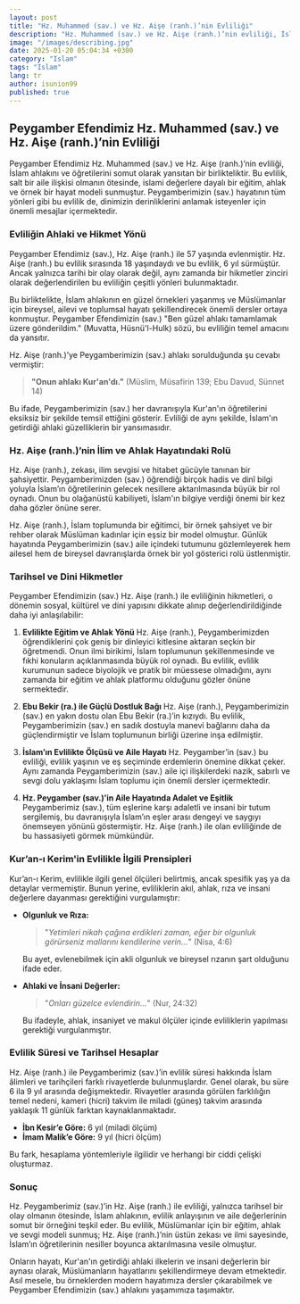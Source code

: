 ```yaml
---
layout: post
title: "Hz. Muhammed (sav.) ve Hz. Aişe (ranh.)’nin Evliliği"
description: "Hz. Muhammed (sav.) ve Hz. Aişe (ranh.)’nin evliliği, İslam ahlakını ve öğretilerini somut olarak yansıtan bir birlikteliktir."
image: "/images/describing.jpg"
date: 2025-01-20 05:04:34 +0300
category: "Islam" 
tags: "Islam" 
lang: tr
author: isunion99
published: true
---
```


## **Peygamber Efendimiz Hz. Muhammed (sav.) ve Hz. Aişe (ranh.)’nin Evliliği**

Peygamber Efendimiz Hz. Muhammed (sav.) ve Hz. Aişe (ranh.)’nin evliliği, İslam ahlakını ve öğretilerini somut olarak yansıtan bir birlikteliktir. Bu evlilik, salt bir aile ilişkisi olmanın ötesinde, islami değerlere dayalı bir eğitim, ahlak ve örnek bir hayat modeli sunmuştur. Peygamberimizin (sav.) hayatının tüm yönleri gibi bu evlilik de, dinimizin derinliklerini anlamak isteyenler için önemli mesajlar içermektedir.

### **Evliliğin Ahlaki ve Hikmet Yönü**

Peygamber Efendimiz (sav.), Hz. Aişe (ranh.) ile 57 yaşında evlenmiştir. Hz. Aişe (ranh.) bu evlilik sırasında 18 yaşındaydı ve bu evlilik, 6 yıl sürmüştür. Ancak yalnızca tarihi bir olay olarak değil, aynı zamanda bir hikmetler zinciri olarak değerlendirilen bu evliliğin çeşitli yönleri bulunmaktadır. 

Bu birliktelikte, İslam ahlakının en güzel örnekleri yaşanmış ve Müslümanlar için bireysel, ailevi ve toplumsal hayatı şekillendirecek önemli dersler ortaya konmuştur. Peygamber Efendimizin (sav.) "Ben güzel ahlakı tamamlamak üzere gönderildim." (Muvatta, Hüsnü'l-Hulk) sözü, bu evliliğin temel amacını da yansıtır.

Hz. Aişe (ranh.)’ye Peygamberimizin (sav.) ahlakı sorulduğunda şu cevabı vermiştir:

> **"Onun ahlakı Kur'an'dı."**
(Müslim, Müsafirin 139; Ebu Davud, Sünnet 14)

Bu ifade, Peygamberimizin (sav.) her davranışıyla Kur'an'ın öğretilerini eksiksiz bir şekilde temsil ettiğini gösterir. Evliliği de aynı şekilde, İslam'ın getirdiği ahlaki güzelliklerin bir yansımasıdır. 

### **Hz. Aişe (ranh.)’nin İlim ve Ahlak Hayatındaki Rolü**

Hz. Aişe (ranh.), zekası, ilim sevgisi ve hitabet gücüyle tanınan bir şahsiyettir. Peygamberimizden (sav.) öğrendiği birçok hadis ve dinî bilgi yoluyla İslam’ın öğretilerinin gelecek nesillere aktarılmasında büyük bir rol oynadı. Onun bu olağanüstü kabiliyeti, İslam'ın bilgiye verdiği önemi bir kez daha gözler önüne serer.

Hz. Aişe (ranh.), İslam toplumunda bir eğitimci, bir örnek şahsiyet ve bir rehber olarak Müslüman kadınlar için eşsiz bir model olmuştur. Günlük hayatında Peygamberimizin (sav.) aile içindeki tutumunu gözlemleyerek hem ailesel hem de bireysel davranışlarda örnek bir yol gösterici rolü üstlenmiştir.

### **Tarihsel ve Dini Hikmetler**

Peygamber Efendimizin (sav.) Hz. Aişe (ranh.) ile evliliğinin hikmetleri, o dönemin sosyal, kültürel ve dini yapısını dikkate alınıp değerlendirildiğinde daha iyi anlaşılabilir:

1. **Evlilikte Eğitim ve Ahlak Yönü**
   Hz. Aişe (ranh.), Peygamberimizden öğrendiklerini çok geniş bir dinleyici kitlesine aktaran seçkin bir öğretmendi. Onun ilmi birikimi, İslam toplumunun şekillenmesinde ve fıkhi konuların açıklanmasında büyük rol oynadı. Bu evlilik, evlilik kurumunun sadece biyolojik ve pratik bir müessese olmadığını, aynı zamanda bir eğitim ve ahlak platformu olduğunu gözler önüne sermektedir.

2. **Ebu Bekir (ra.) ile Güçlü Dostluk Bağı**
   Hz. Aişe (ranh.), Peygamberimizin (sav.) en yakın dostu olan Ebu Bekir (ra.)’in kızıydı. Bu evlilik, Peygamberimizin (sav.) en sadık dostuyla manevi bağlarını daha da güçlendirmiştir ve İslam toplumunun birliği üzerine inşa edilmiştir.

3. **İslam’ın Evlilikte Ölçüsü ve Aile Hayatı**
   Hz. Peygamber’in (sav.) bu evliliği, evlilik yaşının ve eş seçiminde erdemlerin önemine dikkat çeker. Aynı zamanda Peygamberimizin (sav.) aile içi ilişkilerdeki nazik, sabırlı ve sevgi dolu yaklaşımı İslam toplumu için önemli dersler içermektedir.

4. **Hz. Peygamber (sav.)’in Aile Hayatında Adalet ve Eşitlik**
   Peygamberimiz (sav.), tüm eşlerine karşı adaletli ve insani bir tutum sergilemiş, bu davranışıyla İslam’ın eşler arası dengeyi ve saygıyı önemseyen yönünü göstermiştir. Hz. Aişe (ranh.) ile olan evliliğinde de bu hassasiyeti görmek mümkündür.

### **Kur’an-ı Kerim'in Evlilikle İlgili Prensipleri**

Kur’an-ı Kerim, evlilikle ilgili genel ölçüleri belirtmiş, ancak spesifik yaş ya da detaylar vermemiştir. Bunun yerine, evliliklerin akıl, ahlak, rıza ve insani değerlere dayanması gerektiğini vurgulamıştır:

- **Olgunluk ve Rıza:**
  > "*Yetimleri nikah çağına erdikleri zaman, eğer bir olgunluk görürseniz mallarını kendilerine verin...*"
  (Nisa, 4:6)

  Bu ayet, evlenebilmek için akli olgunluk ve bireysel rızanın şart olduğunu ifade eder.

- **Ahlaki ve İnsani Değerler:**
  > "*Onları güzelce evlendirin...*"
  (Nur, 24:32)

  Bu ifadeyle, ahlak, insaniyet ve makul ölçüler içinde evliliklerin yapılması gerektiği vurgulanmıştır.

### **Evlilik Süresi ve Tarihsel Hesaplar**

Hz. Aişe (ranh.) ile Peygamberimiz (sav.)’in evlilik süresi hakkında İslam âlimleri ve tarihçileri farklı rivayetlerde bulunmuşlardır. Genel olarak, bu süre 6 ila 9 yıl arasında değişmektedir. Rivayetler arasında görülen farklılığın temel nedeni, kameri (hicri) takvim ile miladi (güneş) takvim arasında yaklaşık 11 günlük farktan kaynaklanmaktadır.

- **İbn Kesir’e Göre:** 6 yıl (miladi ölçüm)
- **İmam Malik’e Göre:** 9 yıl (hicri ölçüm)

Bu fark, hesaplama yöntemleriyle ilgilidir ve herhangi bir ciddi çelişki oluşturmaz.

### **Sonuç**

Hz. Peygamberimiz (sav.)’in Hz. Aişe (ranh.) ile evliliği, yalnızca tarihsel bir olay olmanın ötesinde, İslam ahlakının, evlilik anlayışının ve aile değerlerinin somut bir örneğini teşkil eder. Bu evlilik, Müslümanlar için bir eğitim, ahlak ve sevgi modeli sunmuş; Hz. Aişe (ranh.)’nin üstün zekası ve ilmi sayesinde, İslam’ın öğretilerinin nesiller boyunca aktarılmasına vesile olmuştur.

Onların hayatı, Kur'an'ın getirdiği ahlaki ilkelerin ve insani değerlerin bir aynası olarak, Müslümanların hayatlarını şekillendirmeye devam etmektedir. Asıl mesele, bu örneklerden modern hayatımıza dersler çıkarabilmek ve Peygamber Efendimizin (sav.) ahlakını yaşamımıza taşımaktır.

 

